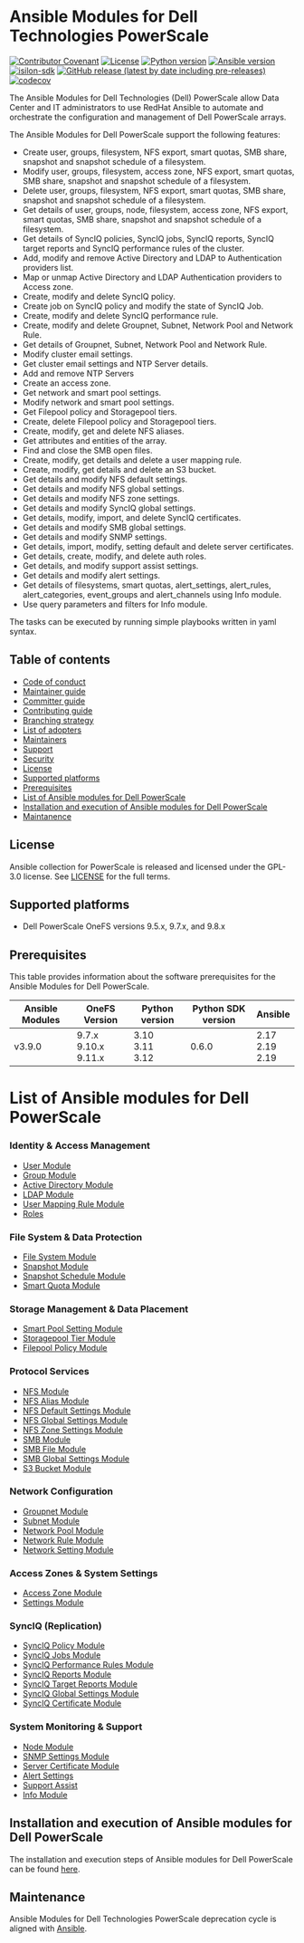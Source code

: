 # Ansible Modules for Dell Technologies PowerScale

[![Contributor Covenant](https://img.shields.io/badge/Contributor%20Covenant-v2.0%20adopted-ff69b4.svg)](https://github.com/dell/ansible-powerscale/blob/main/docs/CODE_OF_CONDUCT.md)
[![License](https://img.shields.io/github/license/dell/ansible-powerscale)](https://github.com/dell/ansible-powerscale/blob/main/LICENSE)
[![Python version](https://img.shields.io/badge/python-3.10+-blue.svg)](https://www.python.org/downloads/)
[![Ansible version](https://img.shields.io/badge/ansible-2.17+-blue.svg)](https://pypi.org/project/ansible/)
[![isilon-sdk](https://img.shields.io/github/v/release/dell/python-powerscale?include_prereleases&label=isilon-sdk&style=flat-square)](https://github.com/Isilon/isilon_sdk_python)
[![GitHub release (latest by date including pre-releases)](https://img.shields.io/github/v/release/dell/ansible-powerscale?include_prereleases&label=latest&style=flat-square)](https://github.com/dell/ansible-powerscale/releases)
[![codecov](https://codecov.io/gh/dell/ansible-powerscale/branch/main/graph/badge.svg)](https://app.codecov.io/gh/dell/ansible-powerscale)

The Ansible Modules for Dell Technologies (Dell) PowerScale allow Data Center and IT administrators to use RedHat Ansible to automate and orchestrate the configuration and management of Dell PowerScale arrays.

The Ansible Modules for Dell PowerScale support the following features:
- Create user, groups, filesystem, NFS export, smart quotas, SMB share, snapshot and snapshot schedule of a filesystem.
- Modify user, groups, filesystem, access zone, NFS export, smart quotas, SMB share, snapshot and snapshot schedule of a filesystem.
- Delete user, groups, filesystem, NFS export, smart quotas, SMB share, snapshot and snapshot schedule of a filesystem.
- Get details of user, groups, node, filesystem, access zone, NFS export, smart quotas, SMB share, snapshot and snapshot schedule of a filesystem.
- Get details of SyncIQ policies, SyncIQ jobs, SyncIQ reports, SyncIQ target reports and SyncIQ performance rules of the cluster.
- Add, modify and remove Active Directory and LDAP to Authentication providers list.
- Map or unmap Active Directory and LDAP Authentication providers to Access zone.
- Create, modify and delete SyncIQ policy.
- Create job on SyncIQ policy and modify the state of SyncIQ Job.
- Create, modify and delete SyncIQ performance rule.
- Create, modify and delete Groupnet, Subnet, Network Pool and Network Rule.
- Get details of Groupnet, Subnet, Network Pool and Network Rule.
- Modify cluster email settings.
- Get cluster email settings and NTP Server details.
- Add and remove NTP Servers
- Create an access zone.
- Get network and smart pool settings.
- Modify network and smart pool settings.
- Get Filepool policy and Storagepool tiers.
- Create, delete Filepool policy and Storagepool tiers.
- Create, modify, get and delete NFS aliases.
- Get attributes and entities of the array.
- Find and close the SMB open files.
- Create, modify, get details and delete a user mapping rule.
- Create, modify, get details and delete an S3 bucket.
- Get details and modify NFS default settings.
- Get details and modify NFS global settings.
- Get details and modify NFS zone settings.
- Get details and modify SyncIQ global settings.
- Get details, modify, import, and delete SyncIQ certificates.
- Get details and modify SMB global settings.
- Get details and modify SNMP settings.
- Get details, import, modify, setting default and delete server certificates.
- Get details, create, modify, and delete auth roles.
- Get details, and modify support assist settings.
- Get details and modify alert settings.
- Get details of filesystems, smart quotas, alert_settings, alert_rules, alert_categories, event_groups and alert_channels using Info module.
- Use query parameters and filters for Info module.

The tasks can be executed by running simple playbooks written in yaml syntax.

## Table of contents

* [Code of conduct](https://github.com/dell/ansible-powerscale/blob/main/docs/CODE_OF_CONDUCT.md)
* [Maintainer guide](https://github.com/dell/ansible-powerscale/blob/main/docs/MAINTAINER_GUIDE.md)
* [Committer guide](https://github.com/dell/ansible-powerscale/blob/main/docs/COMMITTER_GUIDE.md)
* [Contributing guide](https://github.com/dell/ansible-powerscale/blob/main/docs/CONTRIBUTING.md)
* [Branching strategy](https://github.com/dell/ansible-powerscale/blob/main/docs/BRANCHING.md)
* [List of adopters](https://github.com/dell/ansible-powerscale/blob/main/docs/ADOPTERS.md)
* [Maintainers](https://github.com/dell/ansible-powerscale/blob/main/docs/MAINTAINERS.md)
* [Support](https://github.com/dell/ansible-powerscale/blob/main/docs/SUPPORT.md)
* [Security](https://github.com/dell/ansible-powerscale/blob/main/docs/SECURITY.md)
* [License](#license)
* [Supported platforms](#supported-platforms)
* [Prerequisites](#prerequisites)
* [List of Ansible modules for Dell PowerScale](#list-of-ansible-modules-for-dell-powerscale)
* [Installation and execution of Ansible modules for Dell PowerScale](#installation-and-execution-of-ansible-modules-for-dell-powerscale)
* [Maintanence](#maintanence)

## License
Ansible collection for PowerScale is released and licensed under the GPL-3.0 license. See [LICENSE](https://github.com/dell/ansible-powerscale/blob/main/LICENSE) for the full terms.

## Supported platforms
  * Dell PowerScale OneFS versions 9.5.x, 9.7.x, and 9.8.x

## Prerequisites
This table provides information about the software prerequisites for the Ansible Modules for Dell PowerScale.

| **Ansible Modules** | **OneFS Version** | **Python version** | **Python SDK version** | **Ansible**              |
|---------------------|-----------------------|--------------------|----------------------------|--------------------------|
| v3.9.0 | 9.7.x <br> 9.10.x <br> 9.11.x | 3.10 <br> 3.11 <br> 3.12 | 0.6.0 | 2.17 <br> 2.19 <br> 2.19 |

# List of Ansible modules for Dell PowerScale

### Identity & Access Management

* [User Module](https://github.com/dell/ansible-powerscale/blob/main/docs/modules/user.rst)
* [Group Module](https://github.com/dell/ansible-powerscale/blob/main/docs/modules/group.rst)
* [Active Directory Module](https://github.com/dell/ansible-powerscale/blob/main/docs/modules/ads.rst)
* [LDAP Module](https://github.com/dell/ansible-powerscale/blob/main/docs/modules/ldap.rst)
* [User Mapping Rule Module](https://github.com/dell/ansible-powerscale/blob/main/docs/modules/user_mapping_rule.rst)
* [Roles](https://github.com/dell/ansible-powerscale/blob/main/docs/modules/roles.rst)

### File System & Data Protection

* [File System Module](https://github.com/dell/ansible-powerscale/blob/main/docs/modules/filesystem.rst)
* [Snapshot Module](https://github.com/dell/ansible-powerscale/blob/main/docs/modules/snapshot.rst)
* [Snapshot Schedule Module](https://github.com/dell/ansible-powerscale/blob/main/docs/modules/snapshotschedule.rst)
* [Smart Quota Module](https://github.com/dell/ansible-powerscale/blob/main/docs/modules/smartquota.rst)

### Storage Management & Data Placement

* [Smart Pool Setting Module](https://github.com/dell/ansible-powerscale/blob/main/docs/modules/smartpoolsettings.rst)
* [Storagepool Tier Module](https://github.com/dell/ansible-powerscale/blob/main/docs/modules/storagepooltier.rst)
* [Filepool Policy Module](https://github.com/dell/ansible-powerscale/blob/main/docs/modules/filepoolpolicy.rst)

### Protocol Services

* [NFS Module](https://github.com/dell/ansible-powerscale/blob/main/docs/modules/nfs.rst)
* [NFS Alias Module](https://github.com/dell/ansible-powerscale/tree/main/docs/modules/nfs_alias.rst)
* [NFS Default Settings Module](https://github.com/dell/ansible-powerscale/blob/main/docs/modules/nfs_default_settings.rst)
* [NFS Global Settings Module](https://github.com/dell/ansible-powerscale/blob/main/docs/modules/nfs_global_settings.rst)
* [NFS Zone Settings Module](https://github.com/dell/ansible-powerscale/blob/main/docs/modules/nfs_zone_settings.rst)
* [SMB Module](https://github.com/dell/ansible-powerscale/blob/main/docs/modules/smb.rst)
* [SMB File Module](https://github.com/dell/ansible-powerscale/blob/main/docs/modules/smb_file.rst)
* [SMB Global Settings Module](https://github.com/dell/ansible-powerscale/blob/main/docs/modules/smb_global_settings.rst)
* [S3 Bucket Module](https://github.com/dell/ansible-powerscale/blob/main/docs/modules/s3_bucket.rst)

### Network Configuration

* [Groupnet Module](https://github.com/dell/ansible-powerscale/tree/main/docs/modules/groupnet.rst)
* [Subnet Module](https://github.com/dell/ansible-powerscale/tree/main/docs/modules/subnet.rst)
* [Network Pool Module](https://github.com/dell/ansible-powerscale/tree/main/docs/modules/networkpool.rst)
* [Network Rule Module](https://github.com/dell/ansible-powerscale/tree/main/docs/modules/networkrule.rst)
* [Network Setting Module](https://github.com/dell/ansible-powerscale/blob/main/docs/modules/networksettings.rst)

### Access Zones & System Settings

* [Access Zone Module](https://github.com/dell/ansible-powerscale/blob/main/docs/modules/accesszone.rst)
* [Settings Module](https://github.com/dell/ansible-powerscale/tree/main/docs/modules/settings.rst)

### SyncIQ (Replication)

* [SyncIQ Policy Module](https://github.com/dell/ansible-powerscale/blob/main/docs/modules/synciqpolicy.rst)
* [SyncIQ Jobs Module](https://github.com/dell/ansible-powerscale/tree/main/docs/modules/synciqjob.rst)
* [SyncIQ Performance Rules Module](https://github.com/dell/ansible-powerscale/tree/main/docs/modules/synciqrules.rst)
* [SyncIQ Reports Module](https://github.com/dell/ansible-powerscale/tree/main/docs/modules/synciqreports.rst)
* [SyncIQ Target Reports Module](https://github.com/dell/ansible-powerscale/tree/main/docs/modules/synciqtargetreports.rst)
* [SyncIQ Global Settings Module](https://github.com/dell/ansible-powerscale/blob/main/docs/modules/synciq_global_settings.rst)
* [SyncIQ Certificate Module](https://github.com/dell/ansible-powerscale/blob/main/docs/modules/synciqcertificate.rst)

### System Monitoring & Support
* [Node Module](https://github.com/dell/ansible-powerscale/blob/main/docs/modules/node.rst)
* [SNMP Settings Module](https://github.com/dell/ansible-powerscale/blob/main/docs/modules/snmp_settings.rst)
* [Server Certificate Module](https://github.com/dell/ansible-powerscale/blob/main/docs/modules/server_certificate.rst)
* [Alert Settings](https://github.com/dell/ansible-powerscale/blob/main/docs/modules/alert_settings.rst)
* [Support Assist](https://github.com/dell/ansible-powerscale/blob/main/docs/modules/support_assist.rst)
* [Info Module](https://github.com/dell/ansible-powerscale/blob/main/docs/modules/info.rst)

## Installation and execution of Ansible modules for Dell PowerScale
The installation and execution steps of Ansible modules for Dell PowerScale can be found [here](https://github.com/dell/ansible-powerscale/blob/main/docs/INSTALLATION.md).

## Maintenance
Ansible Modules for Dell Technologies PowerScale deprecation cycle is aligned with [Ansible](https://docs.ansible.com/ansible/latest/dev_guide/module_lifecycle.html).
